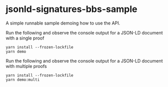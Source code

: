 # jsonld-signatures-bbs-sample

A simple runnable sample demoing how to use the API.

Run the following and observe the console output for a JSON-LD document with a single proof

```
yarn install --frozen-lockfile
yarn demo
```

Run the following and observe the console output for a JSON-LD document with multiple proofs

```
yarn install --frozen-lockfile
yarn demo:multi
```
